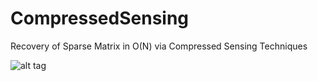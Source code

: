 # CompressedSensing
Recovery of Sparse Matrix in O(N) via Compressed Sensing Techniques


![alt tag](https://raw.githubusercontent.com/twhughes/CompressedSensing/master/example.png)
